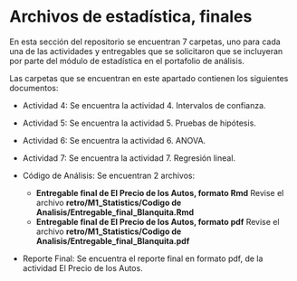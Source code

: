 # Archivos de estadística, finales
En esta sección del repositorio se encuentran 7 carpetas, uno para cada una de las actividades y entregables que se solicitaron que se incluyeran por parte del módulo de estadística en el portafolio de análisis.

Las carpetas que se encuentran en este apartado contienen los siguientes documentos:

- Actividad 4: Se encuentra la actividad 4. Intervalos de confianza.
- Actividad 5: Se encuentra la actividad 5. Pruebas de hipótesis.
- Actividad 6: Se encuentra la actividad 6. ANOVA.
- Actividad 7: Se encuentra la actividad 7. Regresión lineal.

- Código de Análisis: Se encuentran 2 archivos:
    * **Entregable final de El Precio de los Autos, formato Rmd** Revise el archivo **retro/M1_Statistics/Codigo de Analisis/Entregable_final_Blanquita.Rmd**
    * **Entregable final de El Precio de los Autos, formato pdf** Revise el archivo **retro/M1_Statistics/Codigo de Analisis/Entregable_final_Blanquita.pdf**
- Reporte Final: Se encuentra el reporte final en formato pdf, de la actividad El Precio de los Autos.
 





